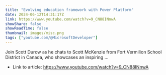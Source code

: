 ```yaml
---
title: "Evolving education framework with Power Platform"
date: 2024-06-12T14:31:17Z
link: https://www.youtube.com/watch?v=9_CN88INnwA
showShare: false
showReadTime: false
thumbnail: images/misc.png
tags: ["youtube.com/@MicrosoftDeveloper"]
---
```

Join Scott Durow as he chats to Scott McKenzie from Fort Vermilion School District in Canada, who showcases an inspiring ...

- Link to article: https://www.youtube.com/watch?v=9_CN88INnwA